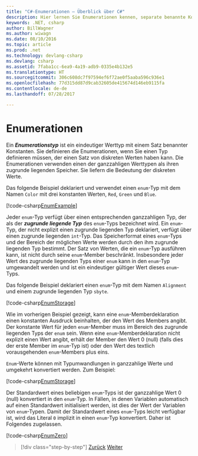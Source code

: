 ```yaml
---
title: "C#-Enumerationen – Überblick über C#"
description: Hier lernen Sie Enumerationen kennen, separate benannte Konstanten in C#.
keywords: .NET, csharp
author: BillWagner
ms.author: wiwagn
ms.date: 08/10/2016
ms.topic: article
ms.prod: .net
ms.technology: devlang-csharp
ms.devlang: csharp
ms.assetid: 7faba1cc-6ea9-4a19-adb9-0335e4b132e5
ms.translationtype: HT
ms.sourcegitcommit: 306c608dc7f97594ef6f72ae0f5aaba596c936e1
ms.openlocfilehash: 77d315dd87d9cab32605de415674d146eb9115fa
ms.contentlocale: de-de
ms.lasthandoff: 07/28/2017

---
```

    
# <a name="enums"></a>Enumerationen

Ein ***Enumerationstyp*** ist ein eindeutiger Werttyp mit einem Satz benannter Konstanten. Sie definieren die Enumerationen, wenn Sie einen Typ definieren müssen, der einen Satz von diskreten Werten haben kann. Die Enumerationen verwenden einen der ganzzahligen Werttypen als ihren zugrunde liegenden Speicher. Sie liefern die Bedeutung der diskreten Werte.

Das folgende Beispiel deklariert und verwendet einen `enum`-Typ mit dem Namen `Color` mit drei konstanten Werten, `Red`, `Green` und `Blue`.

[!code-csharp[EnumExample](../../../samples/snippets/csharp/tour/enums/Program.cs#L3-L36)]

Jeder `enum`-Typ verfügt über einen entsprechenden ganzzahligen Typ, der als der ***zugrunde liegende Typ*** des `enum`-Typs bezeichnet wird. Ein `enum`-Typ, der nicht explizit einen zugrunde liegenden Typ deklariert, verfügt über einen zugrunde liegenden `int`-Typ. Das Speicherformat eines `enum`-Typs und der Bereich der möglichen Werte werden durch den ihm zugrunde liegenden Typ bestimmt. Der Satz von Werten, die ein `enum`-Typ ausführen kann, ist nicht durch seine `enum`-Member beschränkt. Insbesondere jeder Wert des zugrunde liegenden Typs einer `enum` kann in den `enum`-Typ umgewandelt werden und ist ein eindeutiger gültiger Wert dieses `enum`-Typs.

Das folgende Beispiel deklariert einen `enum`-Typ mit dem Namen `Alignment` und einem zugrunde liegenden Typ `sbyte`.

[!code-csharp[EnumStorage](../../../samples/snippets/csharp/tour/enums/Program.cs#L38-L43)]

Wie im vorherigen Beispiel gezeigt, kann eine `enum`-Memberdeklaration einen konstanten Ausdruck beinhalten, der den Wert des Members angibt. Der konstante Wert für jeden `enum`-Member muss im Bereich des zugrunde liegenden Typs der `enum` sein. Wenn eine `enum`-Memberdeklaration nicht explizit einen Wert angibt, erhält der Member den Wert 0 (null) (falls dies der erste Member im `enum`-Typ ist) oder den Wert des textlich vorausgehenden `enum`-Members plus eins.

`Enum`-Werte können mit Typumwandlungen in ganzzahlige Werte und umgekehrt konvertiert werden. Zum Beispiel:

[!code-csharp[EnumStorage](../../../samples/snippets/csharp/tour/enums/Program.cs#L49-L50)]

Der Standardwert eines beliebigen `enum`-Typs ist der ganzzahlige Wert 0 (null) konvertiert in den `enum`-Typ. In Fällen, in denen Variablen automatisch auf einen Standardwert initialisiert werden, ist dies der Wert der Variablen von `enum`-Typen. Damit der Standardwert eines `enum`-Typs leicht verfügbar ist, wird das Literal `0` implizit in einen `enum`-Typ konvertiert. Daher ist Folgendes zugelassen.

[!code-csharp[EnumZero](../../../samples/snippets/csharp/tour/enums/Program.cs#L58-L58)]

>[!div class="step-by-step"]
[Zurück](interfaces.md)
[Weiter](delegates.md)

